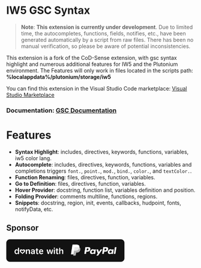 # IW5 GSC Syntax
> **Note**: **This extension is currently under development**. Due to limited time, the autocompletes, functions, fields, notifies, etc., have been generated automatically by a script from raw files. There has been no manual verification, so please be aware of potential inconsistencies.

This extension is a fork of the CoD-Sense extension, with gsc syntax highlight and numerous additional features for IW5 and the Plutonium environment. The Features will only work in files located in the scripts path: **%localappdata%/plutonium/storage/iw5**

You can find this extension in the Visual Studio Code marketplace: [Visual Studio Marketplace](https://marketplace.visualstudio.com/items?itemName=LastDemon99.lb-iw5-gsc)

### Documentation: [GSC Documentation](https://lastdemon99.github.io/IW5-Documentation/index_gsc.html)

# Features
- **Syntax Highlight**: includes, directives, keywords, functions, variables, iw5 color lang.
- **Autocomplete**: includes, directives, keywords, functions, variables and completions triggers `font.`, `point.`, `mod.`, `bind.`, `color.`, and `textColor.`.
- **Function Renaming**: files, directives, function, variables.
- **Go to Definition**: files, directives, function, variables.
- **Hover Provider**: docstring, function list, variables definition and position.
- **Folding Provider**: comments multiline, functions, regions.
- **Snippets**: docstring, region, init, events, callbacks, hudpoint, fonts, notifyData, etc.

## Sponsor
<a href="https://www.paypal.com/paypalme/lastdemon99/"><img src="https://github.com/LastDemon99/LastDemon99/blob/main/Data/paypal_dark.svg" height="60"></a>

